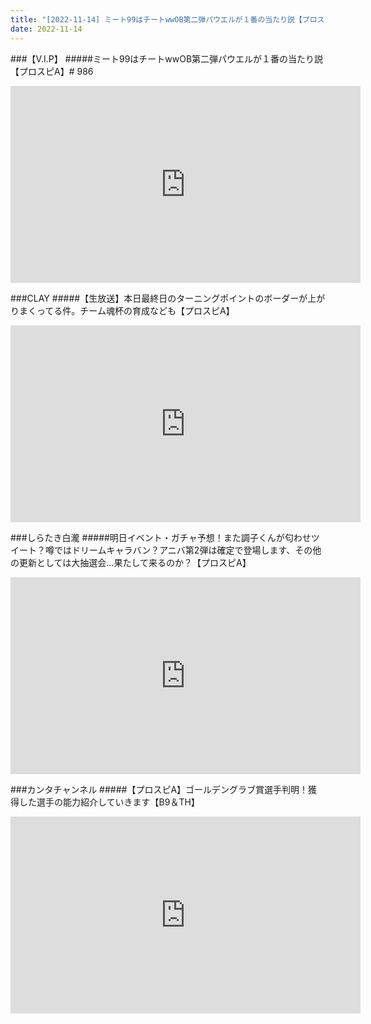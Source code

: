 ```yaml
---
title: "[2022-11-14] ミート99はチートwwOB第二弾パウエルが１番の当たり説【プロスピA】# 986 他"
date: 2022-11-14
---
```

###【V.I.P】
#####ミート99はチートwwOB第二弾パウエルが１番の当たり説【プロスピA】# 986
<iframe width="560" height="315" src="https://www.youtube.com/embed/OZleldzSpjA" frameborder="0" allow="accelerometer; autoplay; clipboard-write; encrypted-media; gyroscope; picture-in-picture" allowfullscreen></iframe>

###CLAY
#####【生放送】本日最終日のターニングポイントのボーダーが上がりまくってる件。チーム魂杯の育成なども【プロスピA】
<iframe width="560" height="315" src="https://www.youtube.com/embed/9JuLOchWYtA" frameborder="0" allow="accelerometer; autoplay; clipboard-write; encrypted-media; gyroscope; picture-in-picture" allowfullscreen></iframe>

###しらたき白瀧
#####明日イベント・ガチャ予想！また調子くんが匂わせツイート？噂ではドリームキャラバン？アニバ第2弾は確定で登場します、その他の更新としては大抽選会…果たして来るのか？【プロスピA】
<iframe width="560" height="315" src="https://www.youtube.com/embed/kdmD2imSty4" frameborder="0" allow="accelerometer; autoplay; clipboard-write; encrypted-media; gyroscope; picture-in-picture" allowfullscreen></iframe>

###カンタチャンネル
#####【プロスピA】ゴールデングラブ賞選手判明！獲得した選手の能力紹介していきます【B9＆TH】
<iframe width="560" height="315" src="https://www.youtube.com/embed/kLjYfBn08DE" frameborder="0" allow="accelerometer; autoplay; clipboard-write; encrypted-media; gyroscope; picture-in-picture" allowfullscreen></iframe>

